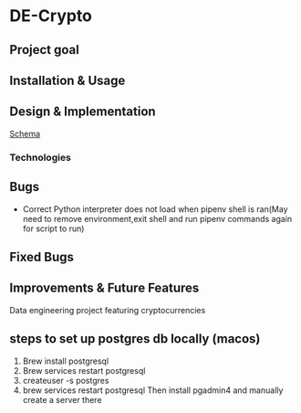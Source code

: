 # DE-Crypto


## Project goal


## Installation & Usage

## Design & Implementation
[Schema](https://dbdiagram.io/d/DE-Crypto-6762e4b084c741072719d5dd)



### Technologies


## Bugs
* Correct Python interpreter does not load when pipenv shell is ran(May need to remove environment,exit shell and run pipenv commands again for script to run)


## Fixed Bugs


## Improvements & Future Features






Data engineering project featuring cryptocurrencies
## steps to set up postgres db locally (macos)
1. Brew install postgresql
2. Brew services restart postgresql
3. createuser -s postgres
4. brew services restart postgresql
Then install pgadmin4 and manually create a server there

